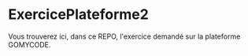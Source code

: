 # ExercicePlateforme2
Vous trouverez ici, dans ce REPO, l'exercice demandé sur la plateforme GOMYCODE.
